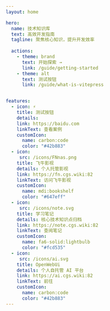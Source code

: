 ```yaml
---
layout: home

hero:
  name: 技术知识库
  text: 高效开发指南
  tagline: 聚焦核心知识，提升开发效率
  
  actions:
    - theme: brand
      text: 开始探索 →
      link: /guide/getting-started
    - theme: alt
      text: 测试按钮
      link: /guide/what-is-vitepress


features:
  - icon: ⚡
    title: 测试按钮
    details: 
    link: https://baidu.com
    linkText: 查看案例
    customIcon: 
      name: carbon:code
      color: "#42b883"
  - icon: 
     src: /icons/FNnas.png
    title: 飞牛影视
    details: 个人托管影视
    link: https://fn.cgs.wiki:82
    linkText: 访问飞牛影视
    customIcon: 
      name: mdi:bookshelf
      color: "#647eff"
  - icon: 
     src: /icons/note.svg
    title: 学习笔记
    details: 核心技术知识点归档
    link: https://note.cgs.wiki:82
    linkText: 查阅笔记
    customIcon: 
      name: fa6-solid:lightbulb
      color: "#fcd535"
  - icon: 
     src: /icons/ai.svg
    title: OpenWebUi
    details: 个人自托管 AI 平台
    link: https://ai.cgs.wiki:82
    linkText: 前往
    customIcon: 
      name: carbon:code
      color: "#42b883"
---
```


<style>
/* 自定义卡片效果 */
/* 渐变文字效果 */
.clip-text {
  background: linear-gradient(
    120deg,
    #42d392 25%, 
    #647eff
  );
  -webkit-background-clip: text;
  background-clip: text;
  -webkit-text-fill-color: transparent;
  font-size: 3.5rem;
  font-weight: 600;
  letter-spacing: -0.02em;
  line-height: 1.2;
  margin-bottom: 0.5em;
}

/* 响应式图片容器 */
@media (min-width: 960px) {
  .VPImage {
    filter: drop-shadow(0 12px 24px rgba(0,0,0,0.08));
    transition: filter 0.3s ease;
  }
  
  .VPImage:hover {
    filter: drop-shadow(0 16px 32px rgba(0,0,0,0.12));
  }
}

@media (max-width: 960px) {
  .clip-text {
    font-size: 2.5rem;
  }
  
  .VPImage {
    display: none;
  }
}

/* 布局调整 */
.VPHero {
  position: relative;
  padding-top: 96px !important;
  padding-bottom: 96px !important;
}

.VPHero.has-image .container {
  display: flex;
  justify-content: space-between;
  align-items: center;
  gap: 64px;
}

.VPHero .main {
  flex: 1;
  max-width: 592px;
}

.VPHero .image-container {
  flex: 1;
  max-width: 480px;
}

</style>
<script setup>
import { ref, onMounted } from 'vue'

onMounted(() => {
  // 动态应用渐变文字
  const heroTitle = document.querySelector('.VPHomeHero .name')
  if (heroTitle) {
    heroTitle.innerHTML = `<span class="clip-text">${heroTitle.textContent}</span>`
  }
})
</script>